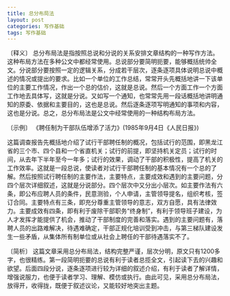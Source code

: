 ```yaml
---
title: 总分布局法
layout: post
categories: 写作基础
tags: 写作基础
---
```


〔释义〕 总分布局法是指按照总说和分说的关系安排文章结构的一种写作方法。这种布局方法在多种公文中都经常使用。总说部分要简明扼要，能够概括统帅全文。分说部分要按照一定的逻辑关系，分成若干层次，逐条逐项具体说明总说中概述的情况或提出的要求。比如一个单位的工作总结，常常开头先概括地讲一下该单位的主要工作情况，作出一个总的估价，这就是总说。然后一个方面工作一个方面工作地去具体写，这就是分说。又如写一个通知，也常常先用一段话概括地讲明通知的原委、依据和主要目的，这也是总说。然后逐条逐项写明通知的事项和内容，这也是分说。总之，总分布局法是公文中经常使用的一种结构布局方法。

〔示例〕 《聘任制为干部队伍增添了活力》(1985年9月4日《人民日报》)

这篇调查报告先概括地介绍了试行干部聘任制的概况，包括试行的范围，即黑龙江省的三个市、四个县和一个省直机关；试行的前提，即坚持机关定员；试行的时间，从去年下半年至今一年多；试行的效果，调动了干部的积极性，提高了机关的工作效率。这就是一段总说，使读者对试行干部聘任制的基本情况有一个总的了解。然后按照试行聘任制的主要作法，主要特点，主要成效和遇到的主要问题，分四个层次详细叙述，这就是分说部分。四个层次中又分出小层次。如主要作法有六条，即公布应聘人员的条件，民意测验，个人申请，主管领导提名，组织考核，签订合同。主要特点有三条，即充分尊重主管领导的意志，双方自愿，具有法律效力。主要成效有四条，即有利于废除干部职务“终身制”，有利于领导班子建设，为人才发挥才能提供了机会，推动了干部制度的完善和落实。遇到的主要问题有，落聘人员的出路难解决，待遇难确定，干部正规化培训受到冲击，与第三梯队建设发生一些矛盾，从集体所有制单位或从社会上聘任的干部待遇落实不了。

〔简析〕 这篇文章采用总分布局法，结构完整严谨，层次分明，原文只有1200多字，也很精练。第一段简明扼要的总说有利于读者总揽全文，引起读下去的兴趣和欲望。后面四段分说，逐条逐项进行较为详细的叙述介绍，有利于读者了解详情，增强说服力，也便于读者学习、理解、模仿或执行。由此可见，采用总分布局法，放得开，收得拢，既便于叙述议论，又能较好地突出主题。 